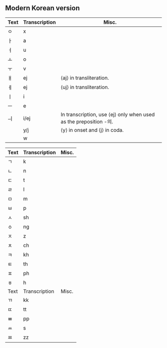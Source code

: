## Modern Korean version

| Text | Transcription | Misc. |
| - | - | - |
| ㅇ | x | |
| ㅏ | a | |
| ㅓ | u | |
| ㅗ | o | |
| ㅜ | v | |
| ㅐ | ej | ⟨aj⟩ in transliteration. |
| ㅔ | ej | ⟨uj⟩ in transliteration. |
| ㅣ | i | |
| ㅡ | e | |
| ㅢ | i/ej | In transcription, use ⟨ej⟩ only when used as the preposition -의. |
| | y/j | ⟨y⟩ in onset and ⟨j⟩ in coda. |
| | w | |

| Text | Transcription | Misc. |
| - | - | - |
| ㄱ | k | |
| ㄴ | n | |
| ㄷ | t | |
| ㄹ | l | |
| ㅁ | m | |
| ㅂ | p | |
| ㅅ | sh | |
| ㆁ | ng | |
| ㅈ | z | |
| ㅊ | ch | |
| ㅋ | kh | |
| ㅌ | th | |
| ㅍ | ph | |
| ㅎ | h | |
| Text | Transcription | Misc. |
| ㄲ | kk | |
| ㄸ | tt | |
| ㅃ | pp | |
| ㅆ | s | |
| ㅉ | zz | |
